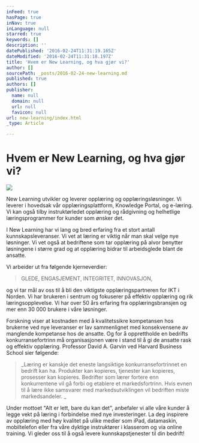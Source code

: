```yaml
---
inFeed: true
hasPage: true
inNav: true
inLanguage: null
starred: true
keywords: []
description: ''
datePublished: '2016-02-24T11:31:19.165Z'
dateModified: '2016-02-24T11:31:18.197Z'
title: 'Hvem er New Learning, og hva gjør vi?'
author: []
sourcePath: _posts/2016-02-24-new-learning.md
published: true
authors: []
publisher:
  name: null
  domain: null
  url: null
  favicon: null
url: new-learning/index.html
_type: Article

---
```

# Hvem er New Learning, og hva gjør vi?
![](https://s3-us-west-2.amazonaws.com/the-grid-img/p/e84ffab4587efc81e3e068418ffeca53382aea03.jpg)

New Learning utvikler og leverer opplæring og opplæringsløsninger. Vi leverer i hovedsak vår opplæringsplattform, Knowledge Portal, og e-læring. Vi kan også tilby instruktørledet opplæring og rådgivning og helhetlige læringsprogrammer for kunder som ønsker det. 

I New Learning har vi lang og bred erfaring fra et stort antall kunnskapsleveranser. Vi vet at læring er viktig når man skal velge nye løsninger. Vi vet også at bedriftene som tar opplæring på alvor benytter løsningene i større grad og at opplæring bidrar til arbeidsglede blant de ansatte. 

Vi arbeider ut fra følgende kjerneverdier: 
> 
> GLEDE, ENGASJEMENT, INTEGRITET, INNOVASJON,

og vi tar mål av oss til å bli den viktigste opplæringspartneren for IKT i Norden. 
Vi har brukeren i sentrum og fokuserer på effektiv opplæring og rik læringsopplevelse. Vi har over 50 års erfaring fra opplæringsbransjen og mer enn 30 000 brukere i våre løsninger. 

Forskning viser at kostnaden med å kvalitetssikre kompetansen hos brukerne ved nye leveranser er lav sammenlignet med konsekvensene av manglende kompetanse hos de ansatte. Og for å opprettholde en bedrifts konkurransefortrinn må organisasjonen være i stand til å gi de ansatte rask og effektiv opplæring. Professor David A. Garvin ved Harvard Business School sier følgende:
 

> _Læring er kanskje det eneste langsiktige konkurransefortrinnet en bedrift kan ha. Produkter kan kopieres, tjenester kan kopieres, prosesser kan kopieres. Bedrifter som lærer fortere enn konkurrentene vil gå forbi og etablere et markedsfortrinn. Hvis evnen til å lære ikke samsvarer med markedsutviklingen vil bedriften miste markedsandeler. _

Under mottoet "Alt er lett, bare du kan det", anbefaler vi alle våre kunder å legge vekt på læring i forbindelse med nye investeringer. La deg inspirere av opplæring med høy kvalitet på ulike medier som iPad, datamaskin, mobiltelefon eller fra våre dyktige instruktører i klasserom og via online training.
Vi gleder oss til å også levere kunnskapstjenester til din bedrift!